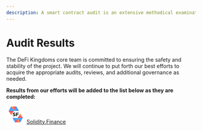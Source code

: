 ```yaml
---
description: A smart contract audit is an extensive methodical examination and analysis of a smart contract's code that is used to interact with a cryptocurrency or blockchain, discover errors, and suggest fixes.
---
```


# Audit Results

The DeFi Kingdoms core team is committed to ensuring the safety and stability of the project. We will continue to put forth our best efforts to acquire the appropriate audits, reviews, and additional governance as needed.

**Results from our efforts will be added to the list below as they are completed:**

![](../.gitbook/assets/solidity-finance.png) <a href="https://solidity.finance/audits/DefiKingdoms/">Solidity.Finance</a>
<br />
<br />
